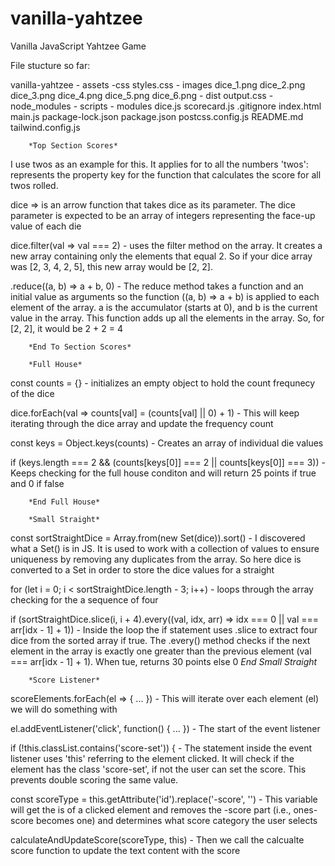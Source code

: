# vanilla-yahtzee
Vanilla JavaScript Yahtzee Game

File stucture so far:

vanilla-yahtzee
	- assets
		-css
			styles.css
		- images
			dice_1.png
			dice_2.png
			dice_3.png
			dice_4.png
			dice_5.png
			dice_6.png
	- dist
		output.css
	- node_modules
	- scripts
		- modules
			dice.js
			scorecard.js
	.gitignore
	index.html
	main.js
	package-lock.json
	package.json
	postcss.config.js
	README.md
	tailwind.config.js

		*Top Section Scores*
I use twos as an example for this. It applies for to all the numbers
'twos': represents the property key for the function that calculates
the score for all twos rolled.

dice => is an arrow function that takes dice as its parameter. The dice parameter is 
expected to be an array of integers representing the face-up value of each die

dice.filter(val => val === 2) -  uses the filter method on the array. It creates a new
array containing only the elements that equal 2. So if your dice array was [2, 3, 4, 2, 5], 
this new array would be [2, 2].

.reduce((a, b) => a + b, 0) - The reduce method takes a function and an initial value as arguments 
so the  function ((a, b) => a + b) is applied to each element of the array. a is the accumulator 
(starts at 0), and b is the current value in the array. This function adds up all the elements in 
the array. So, for [2, 2], it would be 2 + 2 = 4

		*End To Section Scores*

		*Full House*
const counts = {} - initializes an empty object to hold the count frequnecy of the dice

dice.forEach(val => counts[val] = (counts[val] || 0) + 1) - This will keep iterating through
the dice array and update the frequency count

const keys = Object.keys(counts) - Creates an array of individual die values

if (keys.length === 2 && (counts[keys[0]] === 2 || counts[keys[0]] === 3)) - Keeps checking for
the full house conditon and will return 25 points if true and 0 if false

		*End Full House*

		*Small Straight*
const sortStraightDice = Array.from(new Set(dice)).sort() - I discovered what a Set() is in JS. It is used
to work with a collection of values to ensure uniqueness by removing any duplicates from the array. So here
dice is converted to a Set in order to store the dice values for a straight

for (let i = 0; i < sortStraightDice.length - 3; i++) - loops through the array checking for the a sequence of four

if (sortStraightDice.slice(i, i + 4).every((val, idx, arr) => idx === 0 || val === arr[idx - 1] + 1)) - Inside the
loop the if statement uses .slice to extract four dice from the sorted array if true. The .every() method checks if the 
next element in the array is exactly one greater than the previous element (val === arr[idx - 1] + 1). When tue, returns
30 points else 0
		*End Small Straight*

		*Score Listener*
scoreElements.forEach(el => { ... }) - This will iterate over each element (el) we will do something with

el.addEventListener('click', function() { ... }) - The start of the event listener

if (!this.classList.contains('score-set')) { - The statement inside the event listener uses 'this' referring to the
element clicked. It will check if the element has the class 'score-set', if not the user can set the score. This prevents double scoring the same value.

const scoreType = this.getAttribute('id').replace('-score', '') - This variable will get the is of a clicked element
and removes the -score part (i.e., ones-score becomes one) and determines what score category the user selects

calculateAndUpdateScore(scoreType, this) - Then we call the calcualte score function to update the text content with 
the score